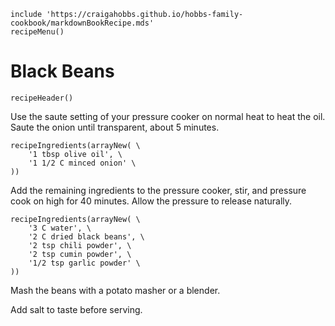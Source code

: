 ~~~ markdown-script
include 'https://craigahobbs.github.io/hobbs-family-cookbook/markdownBookRecipe.mds'
recipeMenu()
~~~

# Black Beans

~~~ markdown-script
recipeHeader()
~~~

Use the saute setting of your pressure cooker on normal heat to heat the oil. Saute the onion until
transparent, about 5 minutes.

~~~ markdown-script
recipeIngredients(arrayNew( \
    '1 tbsp olive oil', \
    '1 1/2 C minced onion' \
))
~~~

Add the remaining ingredients to the pressure cooker, stir, and pressure cook on high for 40
minutes. Allow the pressure to release naturally.

~~~ markdown-script
recipeIngredients(arrayNew( \
    '3 C water', \
    '2 C dried black beans', \
    '2 tsp chili powder', \
    '2 tsp cumin powder', \
    '1/2 tsp garlic powder' \
))
~~~

Mash the beans with a potato masher or a blender.

Add salt to taste before serving.
